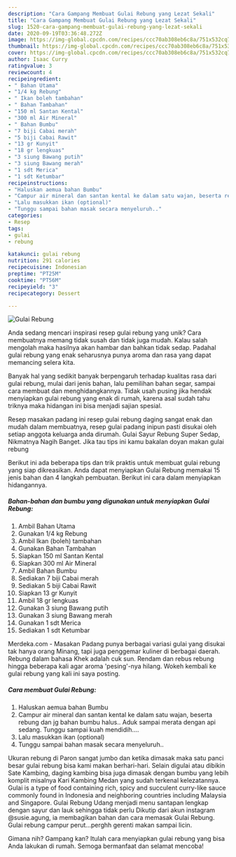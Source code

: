 ```yaml
---
description: "Cara Gampang Membuat Gulai Rebung yang Lezat Sekali"
title: "Cara Gampang Membuat Gulai Rebung yang Lezat Sekali"
slug: 1520-cara-gampang-membuat-gulai-rebung-yang-lezat-sekali
date: 2020-09-19T03:36:48.272Z
image: https://img-global.cpcdn.com/recipes/ccc70ab308eb6c8a/751x532cq70/gulai-rebung-foto-resep-utama.jpg
thumbnail: https://img-global.cpcdn.com/recipes/ccc70ab308eb6c8a/751x532cq70/gulai-rebung-foto-resep-utama.jpg
cover: https://img-global.cpcdn.com/recipes/ccc70ab308eb6c8a/751x532cq70/gulai-rebung-foto-resep-utama.jpg
author: Isaac Curry
ratingvalue: 3
reviewcount: 4
recipeingredient:
- " Bahan Utama"
- "1/4 kg Rebung"
- " Ikan boleh tambahan"
- " Bahan Tambahan"
- "150 ml Santan Kental"
- "300 ml Air Mineral"
- " Bahan Bumbu"
- "7 biji Cabai merah"
- "5 biji Cabai Rawit"
- "13 gr Kunyit"
- "18 gr lengkuas"
- "3 siung Bawang putih"
- "3 siung Bawang merah"
- "1 sdt Merica"
- "1 sdt Ketumbar"
recipeinstructions:
- "Haluskan aemua bahan Bumbu"
- "Campur air mineral dan santan kental ke dalam satu wajan, beserta rebung dan jg bahan bumbu halus.. Aduk sampai merata dengan api sedang. Tunggu sampai kuah mendidih...."
- "Lalu masukkan ikan (optional)"
- "Tunggu sampai bahan masak secara menyeluruh.."
categories:
- Resep
tags:
- gulai
- rebung

katakunci: gulai rebung 
nutrition: 291 calories
recipecuisine: Indonesian
preptime: "PT25M"
cooktime: "PT56M"
recipeyield: "3"
recipecategory: Dessert

---
```



![Gulai Rebung](https://img-global.cpcdn.com/recipes/ccc70ab308eb6c8a/751x532cq70/gulai-rebung-foto-resep-utama.jpg)

Anda sedang mencari inspirasi resep gulai rebung yang unik? Cara membuatnya memang tidak susah dan tidak juga mudah. Kalau salah mengolah maka hasilnya akan hambar dan bahkan tidak sedap. Padahal gulai rebung yang enak seharusnya punya aroma dan rasa yang dapat memancing selera kita.

Banyak hal yang sedikit banyak berpengaruh terhadap kualitas rasa dari gulai rebung, mulai dari jenis bahan, lalu pemilihan bahan segar, sampai cara membuat dan menghidangkannya. Tidak usah pusing jika hendak menyiapkan gulai rebung yang enak di rumah, karena asal sudah tahu triknya maka hidangan ini bisa menjadi sajian spesial.

Resep masakan padang ini resep gulai rebung daging sangat enak dan mudah dalam membuatnya, resep gulai padang inipun pasti disukai oleh setiap anggota keluarga anda dirumah. Gulai Sayur Rebung Super Sedap, Nikmatnya Nagih Banget. Jika tau tips ini kamu bakalan doyan makan gulai rebung


Berikut ini ada beberapa tips dan trik praktis untuk membuat gulai rebung yang siap dikreasikan. Anda dapat menyiapkan Gulai Rebung memakai 15 jenis bahan dan 4 langkah pembuatan. Berikut ini cara dalam menyiapkan hidangannya.

<!--inarticleads1-->

##### Bahan-bahan dan bumbu yang digunakan untuk menyiapkan Gulai Rebung:

1. Ambil  Bahan Utama
1. Gunakan 1/4 kg Rebung
1. Ambil  Ikan (boleh) tambahan
1. Gunakan  Bahan Tambahan
1. Siapkan 150 ml Santan Kental
1. Siapkan 300 ml Air Mineral
1. Ambil  Bahan Bumbu
1. Sediakan 7 biji Cabai merah
1. Sediakan 5 biji Cabai Rawit
1. Siapkan 13 gr Kunyit
1. Ambil 18 gr lengkuas
1. Gunakan 3 siung Bawang putih
1. Gunakan 3 siung Bawang merah
1. Gunakan 1 sdt Merica
1. Sediakan 1 sdt Ketumbar


Merdeka.com - Masakan Padang punya berbagai variasi gulai yang disukai tak hanya orang Minang, tapi juga penggemar kuliner di berbagai daerah. Rebung dalam bahasa Khek adalah cuk sun. Rendam dan rebus rebung hingga beberapa kali agar aroma &#39;pesing&#39;-nya hilang. Wokeh kembali ke gulai rebung yang kali ini saya posting. 

<!--inarticleads2-->

##### Cara membuat Gulai Rebung:

1. Haluskan aemua bahan Bumbu
1. Campur air mineral dan santan kental ke dalam satu wajan, beserta rebung dan jg bahan bumbu halus.. Aduk sampai merata dengan api sedang. Tunggu sampai kuah mendidih....
1. Lalu masukkan ikan (optional)
1. Tunggu sampai bahan masak secara menyeluruh..


Ukuran rebung di Paron sangat jumbo dan ketika dimasak maka satu panci besar gulai rebung bisa kami makan berhari-hari. Selain digulai atau dibikin Sate Kambing, daging kambing bisa juga dimasak dengan bumbu yang lebih komplit misalnya Kari Kambing Medan yang sudah terkenal kelezatannya. Gulai is a type of food containing rich, spicy and succulent curry-like sauce commonly found in Indonesia and neighboring countries including Malaysia and Singapore. Gulai Rebung Udang menjadi menu santapan lengkap dengan sayur dan lauk sehingga tidak perlu Dikutip dari akun instagram @susie.agung, ia membagikan bahan dan cara memasak Gulai Rebung. Gulai rebung campur perut…perghh gerenti makan sampai licin. 

Gimana nih? Gampang kan? Itulah cara menyiapkan gulai rebung yang bisa Anda lakukan di rumah. Semoga bermanfaat dan selamat mencoba!
